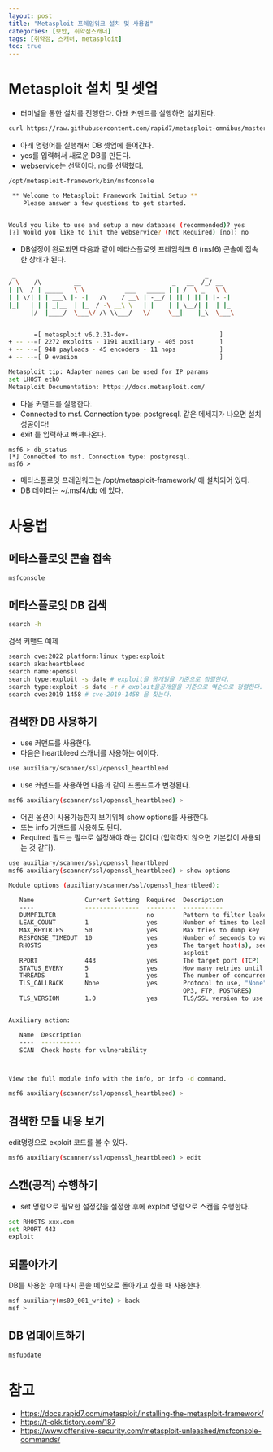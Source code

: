```yaml
---
layout: post
title: "Metasploit 프레임워크 설치 및 사용법"
categories: [보안, 취약점스캐너]
tags: [취약점, 스캐너, metasploit]
toc: true
---
```


# Metasploit 설치 및 셋업
- 터미널을 통한 설치를 진행한다. 아래 커맨드를 실행하면 설치된다. 

```sh
curl https://raw.githubusercontent.com/rapid7/metasploit-omnibus/master/config/templates/metasploit-framework-wrappers/msfupdate.erb > msfinstall && chmod 755 msfinstall && ./msfinstall
```

- 아래 명령어를 실행해서 DB 셋업에 들어간다. 
- yes를 입력해서 새로운 DB를 만든다. 
- webservice는 선택이다. no를 선택했다. 

```sh
/opt/metasploit-framework/bin/msfconsole

 ** Welcome to Metasploit Framework Initial Setup **
    Please answer a few questions to get started.


Would you like to use and setup a new database (recommended)? yes
[?] Would you like to init the webservice? (Not Required) [no]: no
```

- DB설정이 완료되면 다음과 같이 메타스플로잇 프레임워크 6 (msf6) 콘솔에 접속한 상태가 된다. 

```sh
 _                                                    _
/ \    /\         __                         _   __  /_/ __
| |\  / | _____   \ \           ___   _____ | | /  \ _   \ \
| | \/| | | ___\ |- -|   /\    / __\ | -__/ | || | || | |- -|
|_|   | | | _|__  | |_  / -\ __\ \   | |    | | \__/| |  | |_
      |/  |____/  \___\/ /\ \\___/   \/     \__|    |_\  \___\


       =[ metasploit v6.2.31-dev-                         ]
+ -- --=[ 2272 exploits - 1191 auxiliary - 405 post       ]
+ -- --=[ 948 payloads - 45 encoders - 11 nops            ]
+ -- --=[ 9 evasion                                       ]

Metasploit tip: Adapter names can be used for IP params
set LHOST eth0
Metasploit Documentation: https://docs.metasploit.com/

```

- 다음 커맨드를 실행한다. 
- Connected to msf. Connection type: postgresql. 같은 메세지가 나오면 설치 성공이다!
- exit 를 입력하고 빠져나온다. 

```
msf6 > db_status
[*] Connected to msf. Connection type: postgresql.
msf6 > 
 ```

- 메타스플로잇 프레임워크는 /opt/metasploit-framework/ 에 설치되어 있다. 
- DB 데이터는 ~/.msf4/db 에 있다. 

 # 사용법
 ## 메타스플로잇 콘솔 접속
 ```sh
 msfconsole
 ```

 ## 메타스플로잇 DB 검색
```sh
search -h 
```

검색 커맨드 예제

```sh
search cve:2022 platform:linux type:exploit
search aka:heartbleed
search name:openssl 
search type:exploit -s date # exploit을 공개일을 기준으로 정렬한다. 
search type:exploit -s date -r # exploit을공개일을 기준으로 역순으로 정렬한다.  
search cve:2019 1458 # cve-2019-1458 을 찾는다. 
```

## 검색한 DB 사용하기
- use 커맨드를 사용한다. 
- 다음은 heartbleed 스캐너를 사용하는 예이다. 

```sh
use auxiliary/scanner/ssl/openssl_heartbleed
```

- use 커맨드를 사용하면 다음과 같이 프롬프트가 변경된다. 

```sh
msf6 auxiliary(scanner/ssl/openssl_heartbleed) >
```

- 어떤 옵션이 사용가능한지 보기위해 show options를 사용한다. 
- 또는 info 커맨드를 사용해도 된다. 
- Required 필드는 필수로 설정해야 하는 값이다 (입력하지 않으면 기본값이 사용되는 것 같다).

```sh
use auxiliary/scanner/ssl/openssl_heartbleed
msf6 auxiliary(scanner/ssl/openssl_heartbleed) > show options

Module options (auxiliary/scanner/ssl/openssl_heartbleed):

   Name              Current Setting  Required  Description
   ----              ---------------  --------  -----------
   DUMPFILTER                         no        Pattern to filter leaked memory before storing
   LEAK_COUNT        1                yes       Number of times to leak memory per SCAN or DUMP invocation
   MAX_KEYTRIES      50               yes       Max tries to dump key
   RESPONSE_TIMEOUT  10               yes       Number of seconds to wait for a server response
   RHOSTS                             yes       The target host(s), see https://github.com/rapid7/metasploit-framework/wiki/Using-Met
                                                asploit
   RPORT             443              yes       The target port (TCP)
   STATUS_EVERY      5                yes       How many retries until key dump status
   THREADS           1                yes       The number of concurrent threads (max one per host)
   TLS_CALLBACK      None             yes       Protocol to use, "None" to use raw TLS sockets (Accepted: None, SMTP, IMAP, JABBER, P
                                                OP3, FTP, POSTGRES)
   TLS_VERSION       1.0              yes       TLS/SSL version to use (Accepted: SSLv3, 1.0, 1.1, 1.2)


Auxiliary action:

   Name  Description
   ----  -----------
   SCAN  Check hosts for vulnerability



View the full module info with the info, or info -d command.

msf6 auxiliary(scanner/ssl/openssl_heartbleed) >
```

## 검색한 모듈 내용 보기
edit명령으로 exploit 코드를 볼 수 있다. 

```sh
msf6 auxiliary(scanner/ssl/openssl_heartbleed) > edit
```


## 스캔(공격) 수행하기
- set 명령으로 필요한 설정값을 설정한 후에 exploit 명령으로 스캔을 수행한다. 

```sh
set RHOSTS xxx.com 
set RPORT 443
exploit
```

## 되돌아가기
DB를 사용한 후에 다시 콘솔 메인으로 돌아가고 싶을 때 사용한다. 

```sh
msf auxiliary(ms09_001_write) > back
msf >
```

## DB 업데이트하기

```sh
msfupdate 
```

# 참고 
- https://docs.rapid7.com/metasploit/installing-the-metasploit-framework/
- https://t-okk.tistory.com/187
- https://www.offensive-security.com/metasploit-unleashed/msfconsole-commands/